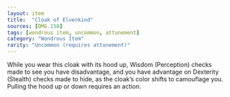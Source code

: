 ```yaml
---
layout: item
title:  "Cloak of Elvenkind"
sources: [DMG.158]
tags: [wondrous item, uncommon, attunement]
category: "Wondrous Item"
rarity: "Uncommon (requires attunement)"
---
```


While you wear this cloak with its hood up, Wisdom (Perception) checks made to see you have disadvantage, and you have advantage on Dexterity (Stealth) checks made to hide, as the cloak’s color shifts to camouflage you. Pulling the hood up or down requires an action.